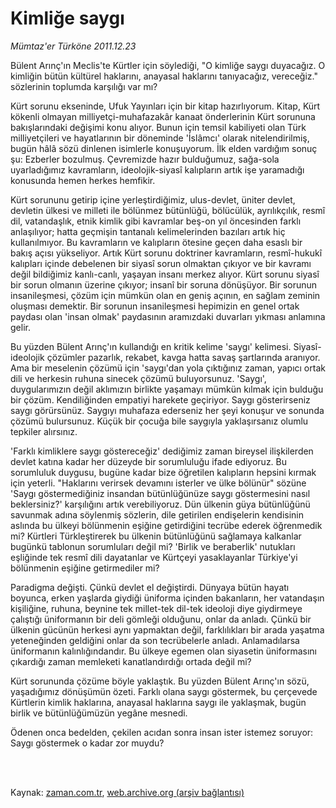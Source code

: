 # Kimliğe saygı

*Mümtaz'er Türköne 2011.12.23*

<td class="columnist-detail">
<p>Bülent Arınç'ın Meclis'te Kürtler için söylediği, "O kimliğe saygı duyacağız. O kimliğin bütün kültürel haklarını, anayasal haklarını tanıyacağız, vereceğiz." sözlerinin toplumda karşılığı var mı?</p>
<p>
<div id="haberMetinDiv">
<p> Kürt sorunu ekseninde, Ufuk Yayınları için bir kitap hazırlıyorum. Kitap, Kürt kökenli olmayan milliyetçi-muhafazakâr kanaat önderlerinin Kürt sorununa bakışlarındaki değişimi konu alıyor. Bunun için temsil kabiliyeti olan Türk milliyetçileri ve hayatlarının bir döneminde 'İslâmcı' olarak nitelendirilmiş, bugün hâlâ sözü dinlenen isimlerle konuşuyorum. İlk elden vardığım sonuç şu: Ezberler bozulmuş. Çevremizde hazır bulduğumuz, sağa-sola uyarladığımız kavramların, ideolojik-siyasî kalıpların artık işe yaramadığı konusunda hemen herkes hemfikir.
<p>Kürt sorununu getirip içine yerleştirdiğimiz, ulus-devlet, üniter devlet, devletin ülkesi ve milleti ile bölünmez bütünlüğü, bölücülük, ayrılıkçılık, resmî dil, vatandaşlık, etnik kimlik gibi kavramlar beş-on yıl öncesinden farklı anlaşılıyor; hatta geçmişin tantanalı kelimelerinden bazıları artık hiç kullanılmıyor. Bu kavramların ve kalıpların ötesine geçen daha esaslı bir bakış açısı yükseliyor. Artık Kürt sorunu doktriner kavramların, resmî-hukukî kalıpları içinde debelenen bir siyasî sorun olmaktan çıkıyor ve bir kavramı değil bildiğimiz kanlı-canlı, yaşayan insanı merkez alıyor. Kürt sorunu siyasî bir sorun olmanın üzerine çıkıyor; insanî bir soruna dönüşüyor. Bir sorunun insanileşmesi, çözüm için mümkün olan en geniş açının, en sağlam zeminin oluşması demektir. Bir sorunun insanileşmesi hepimizin en genel ortak paydası olan 'insan olmak' paydasının aramızdaki duvarları yıkması anlamına gelir.
<p>Bu yüzden Bülent Arınç'ın kullandığı en kritik kelime 'saygı' kelimesi. Siyasî-ideolojik çözümler pazarlık, rekabet, kavga hatta savaş şartlarında aranıyor. Ama bir meselenin çözümü için 'saygı'dan yola çıktığınız zaman, yapıcı ortak dili ve herkesin ruhuna sinecek çözümü buluyorsunuz. 'Saygı', duygularımızın değil aklımızın birlikte yaşamayı mümkün kılmak için bulduğu bir çözüm. Kendiliğinden empatiyi harekete geçiriyor. Saygı gösterirseniz saygı görürsünüz. Saygıyı muhafaza ederseniz her şeyi konuşur ve sonunda çözümü bulursunuz. Küçük bir çocuğa bile saygıyla yaklaşırsanız olumlu tepkiler alırsınız.
<p>'Farklı kimliklere saygı göstereceğiz' dediğimiz zaman bireysel ilişkilerden devlet katına kadar her düzeyde bir sorumluluğu ifade ediyoruz. Bu sorumluluk duygusu, bugüne kadar bize öğretilen kalıpların hepsini kırmak için yeterli. "Haklarını verirsek devamını isterler ve ülke bölünür" sözüne 'Saygı göstermediğiniz insandan bütünlüğünüze saygı göstermesini nasıl beklersiniz?' karşılığını artık verebiliyoruz. Dün ülkenin güya bütünlüğünü savunmak adına söylenmiş sözlerin, dile getirilen endişelerin kendisinin aslında bu ülkeyi bölünmenin eşiğine getirdiğini tecrübe ederek öğrenmedik mi? Kürtleri Türkleştirerek bu ülkenin bütünlüğünü sağlamaya kalkanlar bugünkü tablonun sorumluları değil mi? 'Birlik ve beraberlik' nutukları eşliğinde tek resmî dili dayatanlar ve Kürtçeyi yasaklayanlar Türkiye'yi bölünmenin eşiğine getirmediler mi?
<p>Paradigma değişti. Çünkü devlet el değiştirdi. Dünyaya bütün hayatı boyunca, erken yaşlarda giydiği üniforma içinden bakanların, her vatandaşın kişiliğine, ruhuna, beynine tek millet-tek dil-tek ideoloji diye giydirmeye çalıştığı üniformanın bir deli gömleği olduğunu, onlar da anladı. Çünkü bir ülkenin gücünün herkesi aynı yapmaktan değil, farklılıkları bir arada yaşatma yeteneğinden geldiğini onlar da son tecrübelerle anladı. Anlamadılarsa üniformanın kalınlığındandır. Bu ülkeye egemen olan siyasetin üniformasını çıkardığı zaman memleketi kanatlandırdığı ortada değil mi?
<p>Kürt sorununda çözüme böyle yaklaştık. Bu yüzden Bülent Arınç'ın sözü, yaşadığımız dönüşümün özeti. Farklı olana saygı göstermek, bu çerçevede Kürtlerin kimlik haklarına, anayasal haklarına saygı ile yaklaşmak, bugün birlik ve bütünlüğümüzün yegâne mesnedi.
<p>Ödenen onca bedelden, çekilen acıdan sonra insan ister istemez soruyor: Saygı göstermek o kadar zor muydu? </p></p></p></p></p></p></p></div>
</p>


<p><br>
		 </br></p></td>

Kaynak: [zaman.com.tr](http://zaman.com.tr/yazar.do?yazino=1218620), [web.archive.org (arşiv bağlantısı)](http://web.archive.org/web/20120412182907/http://www.zaman.com.tr/yazar.do?yazino=1218620)
